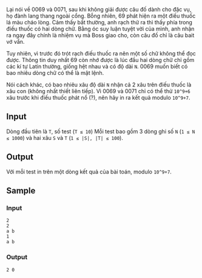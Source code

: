 Lại nói về 0069 và 0071, sau khi không giải được câu đố dành cho đặc vụ, họ đành lang thang ngoài cổng. Bỗng nhiên, 69 phát hiện ra một điếu thuốc lá màu cháo lòng. Cảm thấy bất thường, anh rạch thử ra thì thấy phía trong điếu thuốc có hai dòng chữ. Bằng óc suy luận tuyệt vời của mình, anh nhận ra ngay đây chính là nhiệm vụ mà Boss giao cho, còn câu đố chỉ là câu bait vớ vẩn.

Tuy nhiên, vì trước đó trót rạch điếu thuốc ra nên một số chữ không thể đọc được. Thông tin duy nhất 69 còn nhớ được là lúc đầu hai dòng chữ chỉ gồm các kí tự Latin thường, giống hệt nhau và có độ dài `N`. 0069 muốn biết có bao nhiêu dòng chữ có thể là mật lệnh.

Nói cách khác, có bao nhiêu xâu độ dài `N` nhận cả 2 xâu trên điếu thuốc là xâu con (không nhất thiết liên tiếp). Vì 0069 và 0071 chỉ có thể thử `10^9+6` xâu trước khi điếu thuốc phát nổ (?), nên hãy in ra kết quả modulo `10^9+7`.

## Input
Dòng đầu tiên là `T`, số test (`T ≤ 10`) Mỗi test bao gồm 3 dòng ghi số `N` (`1 ≤ N ≤ 1000`) và hai xâu `S` và `T` (`1 ≤ |S|, |T| ≤ 100`).

## Output
Với mỗi test in trên một dòng kết quả của bài toán, modulo `10^9+7`.

## Sample
### Input
```
2
2
a b
1
a b
```
### Output
```
2 0
```
